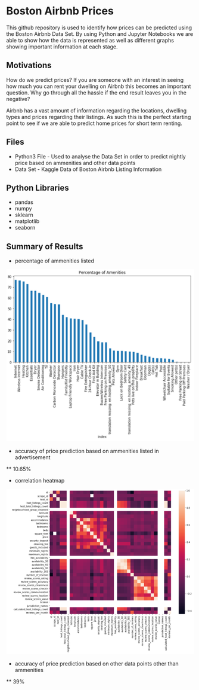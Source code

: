 # Boston Airbnb Prices

This github repository is used to identify how prices can be predicted using the Boston Airbnb Data Set.  By using Python and Jupyter Notebooks we are able to show how the data is represented as well as different graphs showing important information at each stage.

## Motivations
How do we predict prices? If you are someone with an interest in seeing how much you can rent your dwelling on Airbnb this becomes an important question. Why go through all the hassle if the end result leaves you in the negative?

Airbnb has a vast amount of information regarding the locations, dwelling types and prices regarding their listings. As such this is the perfect starting point to see if we are able to predict home prices for short term renting.

## Files

* Python3 File - Used to analyse the Data Set in order to predict nightly price based on ammenities and other data points
* Data Set - Kaggle Data of Boston Airbnb Listing Information

## Python Libraries

* pandas
* numpy
* sklearn
* matplotlib
* seaborn

## Summary of Results

* percentage of ammenities listed

![alt text](https://github.com/lachlanmcinnes/Udacity_DataScience/blob/master/DataScienceBlog/Images/ammenities.png?raw=true)

* accuracy of price prediction based on ammenities listed in advertisement

** 10.65%

* correlation heatmap 

![alt text](https://github.com/lachlanmcinnes/Udacity_DataScience/blob/master/DataScienceBlog/Images/corr.png?raw=true)

* accuracy of price prediction based on other data points other than ammenities

** 39%
